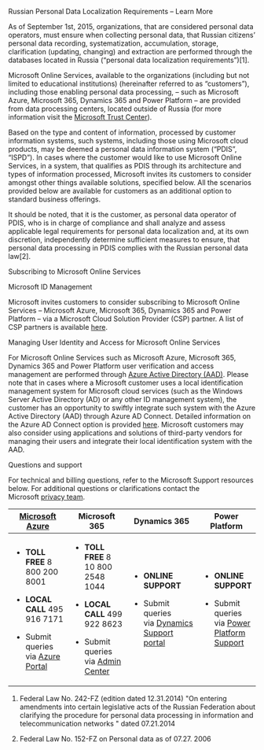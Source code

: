 Russian Personal Data Localization Requirements – Learn More

As of September 1st, 2015, organizations, that are considered personal data operators, must ensure when collecting personal data, that Russian citizens’ personal data recording, systematization, accumulation, storage, clarification (updating, changing) and extraction are performed through the databases located in Russia (“personal data localization requirements”)\[1\].

Microsoft Online Services, available to the organizations (including but not limited to educational institutions) (hereinafter referred to as “customers”), including those enabling personal data processing, – such as Microsoft Azure, Microsoft 365, Dynamics 365 and Power Platform – are provided from data processing centers, located outside of Russia (for more information visit the [Microsoft Trust Center](https://www.microsoft.com/en-us/trust-center)).

Based on the type and content of information, processed by customer information systems, such systems, including those using Microsoft cloud products, may be deemed a personal data information system (“PDIS”, “ISPD”). In cases where the customer would like to use Microsoft Online Services, in a system, that qualifies as PDIS through its architecture and types of information processed, Microsoft invites its customers to consider amongst other things available solutions, specified below. All the scenarios provided below are available for customers as an additional option to standard business offerings.

It should be noted, that it is the customer, as personal data operator of PDIS, who is in charge of compliance and shall analyze and assess applicable legal requirements for personal data localization and, at its own discretion, independently determine sufficient measures to ensure, that personal data processing in PDIS complies with the Russian personal data law\[2\].

Subscribing to Microsoft Online Services

Microsoft ID Management

Microsoft invites customers to consider subscribing to Microsoft Online Services – Microsoft Azure, Microsoft 365, Dynamics 365 and Power Platform – via a Microsoft Cloud Solution Provider (CSP) partner. A list of CSP partners is available [<span class="underline">here</span>](https://pinpoint.microsoft.com/ru-RU/search?type=services&campaign=691).

Managing User Identity and Access for Microsoft Online Services

For Microsoft Online Services such as Microsoft Azure, Microsoft 365, Dynamics 365 and Power Platform user verification and access management are performed through [<span class="underline">Azure Active Directory (AAD)</span>](https://azure.microsoft.com/en-us/services/active-directory/). Please note that in cases where a Microsoft customer uses a local identification management system for Microsoft cloud services (such as the Windows Server Active Directory (AD) or any other ID management system), the customer has an opportunity to swiftly integrate such system with the Azure Active Directory (AAD) through Azure AD Connect. Detailed information on the Azure AD Connect option is provided [<span class="underline">here</span>](https://docs.microsoft.com/ru-ru/azure/active-directory/cloud-provisioning/). Microsoft customers may also consider using applications and solutions of third-party vendors for managing their users and integrate their local identification system with the AAD.

Questions and support

For technical and billing questions, refer to the Microsoft Support resources below. For additional questions or clarifications contact the Microsoft [<span class="underline">privacy team</span>](https://support.microsoft.com/en-us/gp/privacy-page).

<table>
<thead>
<tr class="header">
<th><a href="http://aka.ms/AzureSupport"><strong><span class="underline">Microsoft Azure</span></strong></a></th>
<th><strong><span class="underline">Microsoft 365</span></strong></th>
<th><strong><span class="underline">Dynamics 365</span></strong></th>
<th><strong><span class="underline">Power Platform</span></strong></th>
</tr>
</thead>
<tbody>
<tr class="odd">
<td><ul>
<li><p><strong>TOLL FREE</strong> 8 800 200 8001</p></li>
<li><p><strong>LOCAL CALL</strong> 495 916 7171</p></li>
</ul>
<ul>
<li><p>Submit queries via <a href="http://aka.ms/GetAzureSupport"><span class="underline">Azure Portal</span></a></p></li>
</ul></td>
<td><ul>
<li><p><strong>TOLL FREE</strong> 8 10 800 2548 1044</p></li>
<li><p><strong>LOCAL CALL</strong> 499 922 8623</p></li>
<li><p>Submit queries via <span class="underline"><a href="http://portal.office.com/">Admin Center</a> </span></p></li>
</ul></td>
<td><ul>
<li><p><strong>ONLINE SUPPORT</strong></p></li>
<li><p>Submit queries via <a href="https://dynamics.microsoft.com/en-us/support/">Dynamics Support portal</a></p></li>
</ul></td>
<td><ul>
<li><p><strong>ONLINE SUPPORT</strong></p></li>
<li><p>Submit queries via <a href="https://docs.microsoft.com/en-us/power-platform/admin/get-help-support">Power Platform Support </a></p></li>
</ul></td>
</tr>
</tbody>
</table>

1.  Federal Law No. 242-FZ (edition dated 12.31.2014) "On entering amendments into certain legislative acts of the Russian Federation about clarifying the procedure for personal data processing in information and telecommunication networks " dated 07.21.2014

2.  Federal Law No. 152-FZ on Personal data as of 07.27. 2006
